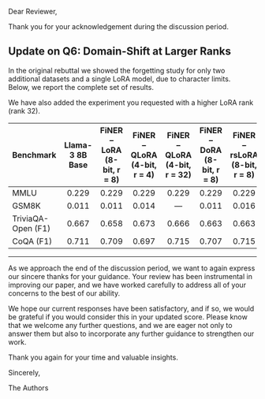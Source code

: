 Dear Reviewer,

Thank you for your acknowledgement during the discussion period.

## Update on Q6: Domain-Shift at Larger Ranks

In the original rebuttal we showed the forgetting study for only two additional datasets and a single LoRA model, due
to character limits.  
Below, we report the complete set of results.

We have also added the experiment you requested with a higher LoRA rank (rank 32).

| Benchmark          | Llama-3 8B Base | FiNER – LoRA (8-bit, r = 8) | FiNER – QLoRA (4-bit, r = 4) | **FiNER – QLoRA (4-bit, r = 32)** | FiNER – DoRA (8-bit, r = 8) | FiNER – rsLoRA (8-bit, r = 8) |
|:-------------------|:---------------:|:---------------------------:|:----------------------------:|:---------------------------------:|:---------------------------:|:-----------------------------:|
| MMLU               |      0.229      |            0.229            |            0.229             |               0.229               |            0.229            |             0.229             |
| GSM8K              |      0.011      |            0.011            |            0.014             |                 —                 |            0.011            |             0.016             |
| TriviaQA-Open (F1) |      0.667      |            0.658            |            0.673             |               0.666               |            0.663            |             0.663             |
| CoQA (F1)          |      0.711      |            0.709            |            0.697             |               0.715               |            0.707            |             0.715             |

---

As we approach the end of the discussion period, we want to again express our sincere thanks for your guidance. Your
review has been instrumental in improving our paper, and we have worked carefully to address all of
your concerns to the best of our ability.

We hope our current responses have been satisfactory, and if so, we would be grateful if you would consider this in your
updated score. Please know that we welcome any further questions, and we are eager not only to answer them but also to
incorporate any further guidance to strengthen our work.

Thank you again for your time and valuable insights.

Sincerely,

The Authors

